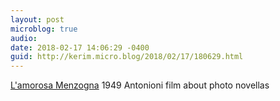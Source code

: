 ```yaml
---
layout: post
microblog: true
audio: 
date: 2018-02-17 14:06:29 -0400
guid: http://kerim.micro.blog/2018/02/17/180629.html
---
```

[L'amorosa Menzogna](https://m.youtube.com/watch?v=1oMv4uIVNIs) 1949 Antonioni film about photo novellas
